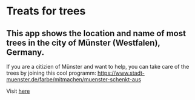# Treats for trees

## This app shows the location and name of most trees in the city of Münster (Westfalen), Germany.

If you are a citizien of Münster and want to help, you can take care of the trees by joining this cool programm: https://www.stadt-muenster.de/farbe/mitmachen/muenster-schenkt-aus

Visit [here](https://tft.atgo-dev.de)
